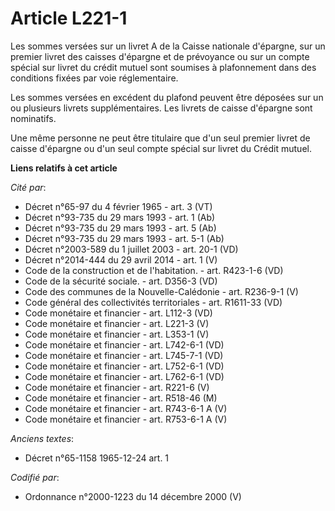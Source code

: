 # Article L221-1

Les sommes versées sur un livret A de la Caisse nationale d'épargne, sur un premier livret des caisses d'épargne et de
prévoyance ou sur un compte spécial sur livret du crédit mutuel sont soumises à plafonnement dans des conditions fixées par
voie réglementaire.

Les sommes versées en excédent du plafond peuvent être déposées sur un ou plusieurs livrets supplémentaires. Les livrets de
caisse d'épargne sont nominatifs.

Une même personne ne peut être titulaire que d'un seul premier livret de caisse d'épargne ou d'un seul compte spécial sur
livret du Crédit mutuel.

**Liens relatifs à cet article**

_Cité par_:

  - Décret n°65-97 du 4 février 1965 - art. 3 (VT)
  - Décret n°93-735 du 29 mars 1993 - art. 1 (Ab)
  - Décret n°93-735 du 29 mars 1993 - art. 5 (Ab)
  - Décret n°93-735 du 29 mars 1993 - art. 5-1 (Ab)
  - Décret n°2003-589 du 1 juillet 2003 - art. 20-1 (VD)
  - Décret n°2014-444 du 29 avril 2014 - art. 1 (V)
  - Code de la construction et de l'habitation. - art. R423-1-6 (VD)
  - Code de la sécurité sociale. - art. D356-3 (VD)
  - Code des communes de la Nouvelle-Calédonie - art. R236-9-1 (V)
  - Code général des collectivités territoriales - art. R1611-33 (VD)
  - Code monétaire et financier - art. L112-3 (VD)
  - Code monétaire et financier - art. L221-3 (V)
  - Code monétaire et financier - art. L353-1 (V)
  - Code monétaire et financier - art. L742-6-1 (VD)
  - Code monétaire et financier - art. L745-7-1 (VD)
  - Code monétaire et financier - art. L752-6-1 (VD)
  - Code monétaire et financier - art. L762-6-1 (VD)
  - Code monétaire et financier - art. R221-6 (V)
  - Code monétaire et financier - art. R518-46 (M)
  - Code monétaire et financier - art. R743-6-1 A (V)
  - Code monétaire et financier - art. R753-6-1 A (V)

_Anciens textes_:

  - Décret n°65-1158 1965-12-24 art. 1

_Codifié par_:

  - Ordonnance n°2000-1223 du 14 décembre 2000 (V)
